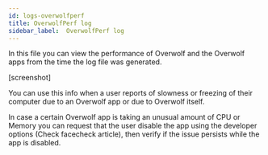 ```yaml
---
id: logs-overwolfperf
title: OverwolfPerf log
sidebar_label:  OverwolfPerf log
---
```


In this file you can view the performance of Overwolf and the Overwolf apps from the time the log file was generated.

 [screenshot]

 You can use this info when a user reports of slowness or freezing of their computer due to an Overwolf app or due to Overwolf itself.

In case a certain Overwolf app is taking an unusual amount of CPU or Memory you can request that the user disable the app using the developer options (Check facecheck article), then verify if the issue persists while the app is disabled. 
